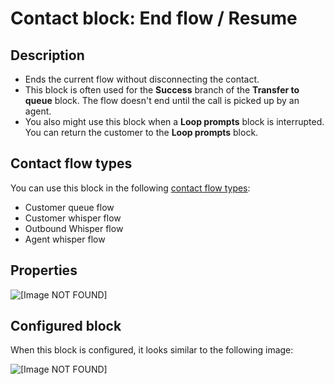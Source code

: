 # Contact block: End flow / Resume<a name="end-flow-resume"></a>

## Description<a name="end-flow-resume-description"></a>
+ Ends the current flow without disconnecting the contact\.
+ This block is often used for the **Success** branch of the **Transfer to queue** block\. The flow doesn't end until the call is picked up by an agent\.
+ You also might use this block when a **Loop prompts** block is interrupted\. You can return the customer to the **Loop prompts** block\.

## Contact flow types<a name="end-flow-resume-types"></a>

You can use this block in the following [contact flow types](create-contact-flow.md#contact-flow-types):
+ Customer queue flow
+ Customer whisper flow
+ Outbound Whisper flow
+ Agent whisper flow

## Properties<a name="end-flow-resume-properties"></a>

![\[Image NOT FOUND\]](http://docs.aws.amazon.com/connect/latest/adminguide/images/end-flow-properties.png)

## Configured block<a name="end-flow-resume-configured"></a>

When this block is configured, it looks similar to the following image:

![\[Image NOT FOUND\]](http://docs.aws.amazon.com/connect/latest/adminguide/images/end-flow-configured.png)